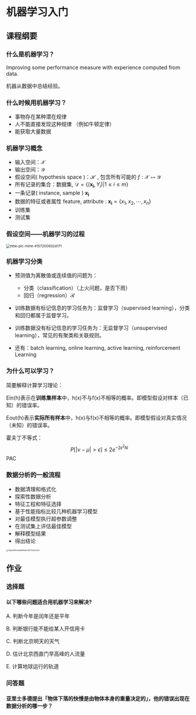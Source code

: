 # 机器学习入门

## 课程纲要

### 什么是机器学习？

Improving some performance measure with experience computed from data. 

机器从数据中总结经验。

### 什么时候用机器学习？

- 事物存在某种潜在规律
- 人不能直接发现这种规律 （例如牛顿定律）
- 能获取大量数据

### 机器学习概念

- 输入空间：$\mathcal{X}$
- 输出空间：$\mathcal{Y}$
- 假设空间( hypothesis space )：$\mathcal{H}$ , 包含所有可能的 $f :\mathcal{X} \mapsto \mathcal{Y}$
- 所有记录的集合：数据集, $\mathcal{D}=\{\left(\mathbf {x_i},Y_i\right)|1\le i\le m\}$
- 一条记录( instance, sample ) $\mathbf{x_i}$
- 数据的特征或者属性 feature, attribute : $\mathbf{x_i} = \{x_1, x_2, \cdots, x_n \}$
- 训练集 
- 测试集

### 假设空间——机器学习的过程

<img src="https://gitee.com/xrandx/blog-figurebed/raw/master/img/20210303185856.png" alt="new-pic-mine-e1572009324171" style="zoom:67%;" />

### 机器学习分类

 - 预测值为离散值或连续值的问题为：
   - 分类（classification）（上火问题，是否下雨）
   - 回归（regression）$\mathcal{R}$

 - 训练数据有标记信息的学习任务为：监督学习（supervised learning），分类和回归都属于监督学习。
 - 训练数据没有标记信息的学习任务为：无监督学习（unsupervised learning），常见的有聚类和关联规则。
 - 还有：batch learning, online learning, active learning, reinforcement Learning

### 为什么可以学习？

简要解释计算学习理论：

Ein(h)表示在**训练集样本**中，h(x)不与f(x)不相等的概率。即模型假设对样本（已知）的错误率。

Eout(h)表示**实际所有样本**中，h(x)与f(x)不相等的概率。即模型假设对真实情况（未知）的错误率。

霍夫丁不等式：
$$
P[|\nu-\mu|>\epsilon] \leq 2 e^{-2 \epsilon^{2} N}
$$
PAC

### 数据分析的一般流程

- 数据清理和格式化
- 探索性数据分析
- 特征工程和特征选择
- 基于性能指标比较几种机器学习模型
- 对最佳模型执行超参数调整
- 在测试集上评估最佳模型
- 解释模型结果
- 得出结论

<img src="https://gitee.com/xrandx/blog-figurebed/raw/master/img/20210303185958.png" alt="13bb24f42e5bb98f4a9c15037e523d7d" style="zoom: 33%;" />

## 作业


### 选择题

#### 以下哪些问题适合用机器学习来解决?  

A.  判断今年是闰年还是平年

B. 判断银行能不能给某人开信用卡

C. 判断北京明天的天气

D. 估计北京西直门早高峰的人流量

E. 计算地球运行的轨道

### 问答题

#### 亚里士多德提出「物体下落的快慢是由物体本身的重量决定的」，他的错误出现在数据分析的哪一步？






